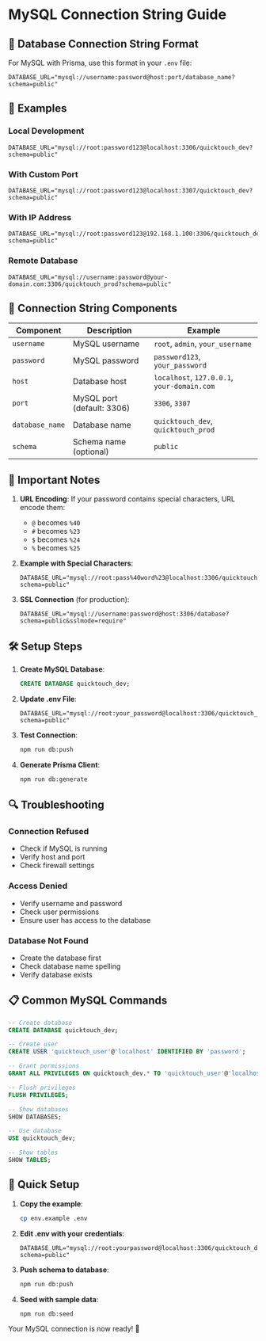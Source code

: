 # MySQL Connection String Guide

## 🔗 Database Connection String Format

For MySQL with Prisma, use this format in your `.env` file:

```env
DATABASE_URL="mysql://username:password@host:port/database_name?schema=public"
```

## 📝 Examples

### Local Development
```env
DATABASE_URL="mysql://root:password123@localhost:3306/quicktouch_dev?schema=public"
```

### With Custom Port
```env
DATABASE_URL="mysql://root:password123@localhost:3307/quicktouch_dev?schema=public"
```

### With IP Address
```env
DATABASE_URL="mysql://root:password123@192.168.1.100:3306/quicktouch_dev?schema=public"
```

### Remote Database
```env
DATABASE_URL="mysql://username:password@your-domain.com:3306/quicktouch_prod?schema=public"
```

## 🔧 Connection String Components

| Component | Description | Example |
|-----------|-------------|---------|
| `username` | MySQL username | `root`, `admin`, `your_username` |
| `password` | MySQL password | `password123`, `your_password` |
| `host` | Database host | `localhost`, `127.0.0.1`, `your-domain.com` |
| `port` | MySQL port (default: 3306) | `3306`, `3307` |
| `database_name` | Database name | `quicktouch_dev`, `quicktouch_prod` |
| `schema` | Schema name (optional) | `public` |

## 🚨 Important Notes

1. **URL Encoding**: If your password contains special characters, URL encode them:
   - `@` becomes `%40`
   - `#` becomes `%23`
   - `$` becomes `%24`
   - `%` becomes `%25`

2. **Example with Special Characters**:
   ```env
   DATABASE_URL="mysql://root:pass%40word%23@localhost:3306/quicktouch_dev?schema=public"
   ```

3. **SSL Connection** (for production):
   ```env
   DATABASE_URL="mysql://username:password@host:3306/database?schema=public&sslmode=require"
   ```

## 🛠️ Setup Steps

1. **Create MySQL Database**:
   ```sql
   CREATE DATABASE quicktouch_dev;
   ```

2. **Update .env File**:
   ```env
   DATABASE_URL="mysql://root:your_password@localhost:3306/quicktouch_dev?schema=public"
   ```

3. **Test Connection**:
   ```bash
   npm run db:push
   ```

4. **Generate Prisma Client**:
   ```bash
   npm run db:generate
   ```

## 🔍 Troubleshooting

### Connection Refused
- Check if MySQL is running
- Verify host and port
- Check firewall settings

### Access Denied
- Verify username and password
- Check user permissions
- Ensure user has access to the database

### Database Not Found
- Create the database first
- Check database name spelling
- Verify database exists

## 📋 Common MySQL Commands

```sql
-- Create database
CREATE DATABASE quicktouch_dev;

-- Create user
CREATE USER 'quicktouch_user'@'localhost' IDENTIFIED BY 'password';

-- Grant permissions
GRANT ALL PRIVILEGES ON quicktouch_dev.* TO 'quicktouch_user'@'localhost';

-- Flush privileges
FLUSH PRIVILEGES;

-- Show databases
SHOW DATABASES;

-- Use database
USE quicktouch_dev;

-- Show tables
SHOW TABLES;
```

## 🎯 Quick Setup

1. **Copy the example**:
   ```bash
   cp env.example .env
   ```

2. **Edit .env with your credentials**:
   ```env
   DATABASE_URL="mysql://root:yourpassword@localhost:3306/quicktouch_dev?schema=public"
   ```

3. **Push schema to database**:
   ```bash
   npm run db:push
   ```

4. **Seed with sample data**:
   ```bash
   npm run db:seed
   ```

Your MySQL connection is now ready! 🚀




